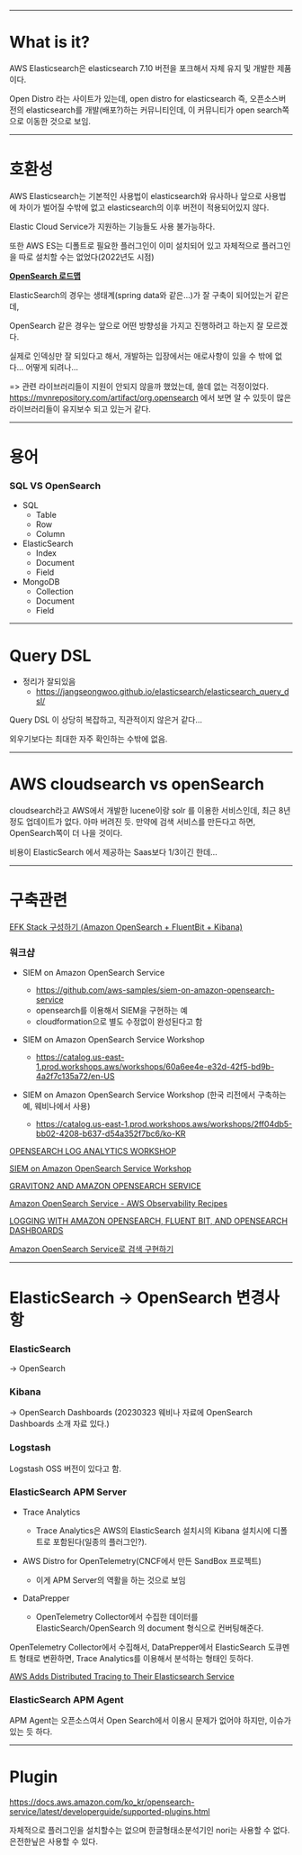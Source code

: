 


---
# What is it?
AWS Elasticsearch은 elasticsearch 7.10 버전을 포크해서 자체 유지 및 개발한 제품이다.

Open Distro 라는 사이트가 있는데, open distro for elasticsearch 즉, 오픈소스버전의 elasticsearch를 개발(배포?)하는 커뮤니티인데,
이 커뮤니티가 open search쪽으로 이동한 것으로 보임.


---
# 호환성
AWS Elasticsearch는 기본적인 사용법이 elasticsearch와 유사하나 앞으로 사용법에 차이가 벌어질 수밖에 없고 elasticsearch의 이후 버전이 적용되어있지 않다.

Elastic Cloud Service가 지원하는 기능들도 사용 불가능하다.

또한 AWS ES는 디폴트로 필요한 플러그인이 이미 설치되어 있고 자체적으로 플러그인을 따로 설치할 수는 없었다(2022년도 시점)


**[OpenSearch 로드맵](https://github.com/orgs/opensearch-project/projects/1)**

ElasticSearch의 경우는 생태계(spring data와 같은...)가 잘 구축이 되어있는거 같은데,

OpenSearch 같은 경우는 앞으로 어떤 방향성을 가지고 진행하려고 하는지 잘 모르겠다.



실제로 인덱싱만 잘 되있다고 해서, 개발하는 입장에서는 애로사항이 있을 수 밖에 없다... 어떻게 되려나...

=> 관련 라이브러리들이 지원이 안되지 않을까 했었는데, 쓸데 없는 걱정이었다. https://mvnrepository.com/artifact/org.opensearch 에서 보면 알 수 있듯이 많은 라이브러리들이 유지보수 되고 있는거 같다.


---
# 용어

### SQL VS OpenSearch

* SQL
  + Table
  + Row
  + Column
* ElasticSearch
  + Index
  + Document
  + Field
* MongoDB
  + Collection
  + Document
  + Field


---
# Query DSL
 * 정리가 잘되있음
   + https://jangseongwoo.github.io/elasticsearch/elasticsearch_query_dsl/

Query DSL 이 상당히 복잡하고, 직관적이지 않은거 같다...

외우기보다는 최대한 자주 확인하는 수밖에 없음.




---
# AWS cloudsearch vs openSearch
cloudsearch라고  AWS에서 개발한 lucene이랑 solr 를 이용한 서비스인데, 최근 8년정도 업데이트가 없다. 아마 버려진 듯. 만약에 검색 서비스를 만든다고 하면, OpenSearch쪽이 더 나을 것이다.

비용이 ElasticSearch 에서 제공하는 Saas보다 1/3이긴 한데...

---
# 구축관련

[EFK Stack 구성하기 (Amazon OpenSearch + FluentBit + Kibana)](https://popappend.tistory.com/45)

### 워크샵

* SIEM on Amazon OpenSearch Service
  + https://github.com/aws-samples/siem-on-amazon-opensearch-service
  + opensearch를 이용해서 SIEM을 구현하는 예
  + cloudformation으로 별도 수정없이 완성된다고 함

* SIEM on Amazon OpenSearch Service Workshop
  + https://catalog.us-east-1.prod.workshops.aws/workshops/60a6ee4e-e32d-42f5-bd9b-4a2f7c135a72/en-US

* SIEM on Amazon OpenSearch Service Workshop (한국 리전에서 구축하는 예, 웨비나에서 사용)
  + https://catalog.us-east-1.prod.workshops.aws/workshops/2ff04db5-bb02-4208-b637-d54a352f7bc6/ko-KR

[OPENSEARCH LOG ANALYTICS WORKSHOP](https://sharkech-public-dev.s3.amazonaws.com/dev-opensearch-log-analytics/index.html)

[SIEM on Amazon OpenSearch Service Workshop](https://catalog.us-east-1.prod.workshops.aws/workshops/60a6ee4e-e32d-42f5-bd9b-4a2f7c135a72/en-US)

[GRAVITON2 AND AMAZON OPENSEARCH SERVICE](https://graviton2-workshop.workshop.aws/en/amazonopensearch.html)

[Amazon OpenSearch Service - AWS Observability Recipes](https://aws-observability.github.io/aws-o11y-recipes/aes/)

[LOGGING WITH AMAZON OPENSEARCH, FLUENT BIT, AND OPENSEARCH DASHBOARDS](https://www.eksworkshop.com/intermediate/230_logging/)

[Amazon OpenSearch Service로 검색 구현하기](https://catalog.us-east-1.prod.workshops.aws/workshops/de4e38cb-a0d9-4ffe-a777-bf00d498fa49/ko-KR)


---
# ElasticSearch -> OpenSearch 변경사항

### ElasticSearch

-> OpenSearch


### Kibana

-> OpenSearch Dashboards (20230323 웨비나 자료에 OpenSearch Dashboards 소개 자료 있다.)


### Logstash

Logstash OSS 버전이 있다고 함.


### ElasticSearch APM Server

 * Trace Analytics
   + Trace Analytics은 AWS의 ElasticSearch 설치시의 Kibana 설치시에 디폴트로 포함된다(일종의 플러그인?).

 * AWS Distro for OpenTelemetry(CNCF에서 만든 SandBox 프로젝트)
   + 이게 APM Server의 역활을 하는 것으로 보임

 * DataPrepper
   + OpenTelemetry Collector에서 수집한 데이터를 ElasticSearch/OpenSearch 의 document 형식으로 컨버팅해준다.

OpenTelemetry Collector에서 수집해서, DataPrepper에서 ElasticSearch 도큐멘트 형태로 변환하면, Trace Analytics를 이용해서 분석하는 형태인 듯하다.


[AWS Adds Distributed Tracing to Their Elasticsearch Service](https://opensearch.org/docs/latest/observability-plugin/trace/get-started/)



### ElasticSearch APM Agent

APM Agent는 오픈소스여서 Open Search에서 이용시 문제가 없어야 하지만,
이슈가 있는 듯 하다.



---
# Plugin

https://docs.aws.amazon.com/ko_kr/opensearch-service/latest/developerguide/supported-plugins.html

자체적으로 플러그인을 설치할수는 없으며 한글형태소분석기인 nori는 사용할 수 없다. 은전한닢은 사용할 수 있다.
